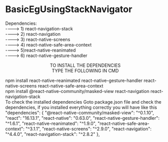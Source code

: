 # BasicEgUsingStackNavigator
Dependencies:<br/>----> 1) react-navigation-stack<br/> ----> 2) react-navigation<br/> ----> 3) react-native-screens<br/>
----> 4) react-native-safe-area-context<br/> ----> 5)react-native-reanimated<br/> ----> 6) react-native-gesture-handler<br/>
<p align="center">
TO INSTALL THE DEPENDENCIES <br/>
TYPE THE FOLLOWING IN CMD <br/>
</p>
npm install react-native-reanimated react-native-gesture-handler react-native-screens react-native-safe-area-context<br/>
npm install @react-native-community/masked-view react-navigation react-navigation-stack<br/>
To check the installed dependencies Goto package.json file and check the dependencies, if you installed everything correctly you will have like this<br/>
  "dependencies": {
    "@react-native-community/masked-view": "^0.1.10",
    "react": "16.13.1",
    "react-native": "0.63.0",
    "react-native-gesture-handler": "^1.6.1",
    "react-native-reanimated": "^1.9.0",
    "react-native-safe-area-context": "^3.1.1",
    "react-native-screens": "^2.9.0",
    "react-navigation": "^4.4.0",
    "react-navigation-stack": "^2.8.2"
  },
